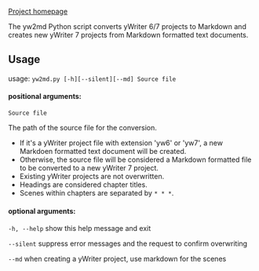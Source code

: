 [Project homepage](https://peter88213.github.io/yw2md)


The yw2md Python script converts yWriter 6/7 projects to Markdown 
and creates new yWriter 7 projects from Markdown formatted text documents.

## Usage
usage: `yw2md.py [-h][--silent][--md] Source file`

#### positional arguments:

`Source file` 

The path of the source file for the conversion. 

* If it's a yWriter project file with extension 'yw6' or 'yw7', 
a new Markdoen formatted text document will be created.
* Otherwise, the source file will be considered a Markdown formatted file 
to be converted to a new yWriter 7 project. 
* Existing yWriter projects are not overwritten.
* Headings are considered chapter titles. 
* Scenes within chapters are separated by `* * *`. 


#### optional arguments:

`-h, --help`  show this help message and exit

`--silent`  suppress error messages and the request to confirm overwriting

`--md`  when creating a yWriter project, use markdown for the scenes